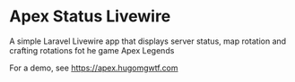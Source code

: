 # Apex Status Livewire
 A simple Laravel Livewire app that displays server status, map rotation and crafting rotations fot he game Apex Legends

For a demo, see https://apex.hugomgwtf.com
